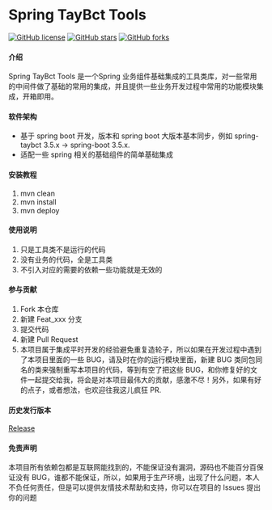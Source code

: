 # Spring TayBct Tools

[![GitHub license](https://img.shields.io/github/license/taybct/spring-taybct-tools?style=flat)](./LICENSE)
[![GitHub stars](https://img.shields.io/github/stars/taybct/spring-taybct-tools?color=fa6470&style=flat)](https://github.com/taybct/spring-taybct-tools/stargazers)
[![GitHub forks](https://img.shields.io/github/forks/taybct/spring-taybct-tools?style=flat)](https://github.com/taybct/spring-taybct-tools/network/members)

#### 介绍

Spring TayBct Tools 是一个Spring 业务组件基础集成的工具类库，对一些常用的中间件做了基础的常用的集成，并且提供一些业务开发过程中常用的功能模块集成，开箱即用。

#### 软件架构

- 基于 spring boot 开发，版本和 spring boot 大版本基本同步，例如 spring-taybct 3.5.x -> spring-boot 3.5.x.
- 适配一些 spring 相关的基础组件的简单基础集成

#### 安装教程

1. mvn clean
2. mvn install
3. mvn deploy

#### 使用说明

1. 只是工具类不是运行的代码
2. 没有业务的代码，全是工具类
3. 不引入对应的需要的依赖一些功能就是无效的

#### 参与贡献

1. Fork 本仓库
2. 新建 Feat_xxx 分支
3. 提交代码
4. 新建 Pull Request
5. 本项目属于集成平时开发的经验避免重复造轮子，所以如果在开发过程中遇到了本项目里面的一些 BUG，请及时在你的运行模块里面，新建
   BUG 类同包同名的类来强制重写本项目的代码，等到有空了把这些
   BUG，和你修复好的文件一起提交给我，将会是对本项目最伟大的贡献，感激不尽！另外，如果有好的点子，或者想法，也欢迎往我这儿疯狂
   PR.

#### 历史发行版本

[Release](https://mangocrisp.top/code/taybct/release/)

#### 免责声明

本项目所有依赖包都是互联网能找到的，不能保证没有漏洞，源码也不能百分百保证没有
BUG，谁都不能保证，所以，如果用于生产环境，出现了什么问题，本人不负任何责任，但是可以提供友情技术帮助和支持，你可以在项目的
Issues 提出你的问题